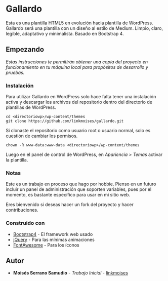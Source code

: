 # Gallardo

Esta es una plantilla HTML5 en evolución
hacia plantilla de WordPress. Gallardo
será una plantilla con un diseño al estilo
de Medium. Limpio, claro, legible, adaptativo
y minimalista. Basado en Bootstrap 4.

## Empezando

_Estas instrucciones te permitirán obtener una copia del
proyecto en funcionamiento en tu máquina local para
propósitos de desarrollo y pruebas._

### Instalación

Para utilizar Gallardo en WordPress solo hace
falta tener una instalación activa y descargar
los archivos del repositorio dentro del
directorio de plantillas de WordPress.

	cd <directoriowp>/wp-content/themes
	git clone https://github.com/linkmoises/gallardo.git

Si clonaste el repositorio como usuario root o 
usuario normal, solo es cuestión de cambiar los 
permisos.

	chown -R www-data:www-data <directoriowp>/wp-content/themes

Luego en el panel de control de WordPress, en 
_Apariencia_ > _Temas_ activar la plantilla.

### Notas

Este es un trabajo en proceso que hago por hobbie.
Pienso en un futuro incluir un panel de administración
que soporten variables, pues por el momento, es bastante
específico para usar en mi sitio web.

Eres bienvenido si deseas hacer un fork del proyecto
y hacer contribuciones.

### Construido con

* [Bootstrap4](https://getbootstrap.com/) - El framework web usado
* [jQuery](https://jquery.com/) - Para las mínimas animaciones
* [FontAwesome](https://fontawesome.com/) - Para los íconos

## Autor

* **Moisés Serrano Samudio** - *Trabajo Inicial* - [linkmoises](https://github.com/linkmoises)
